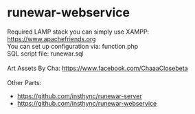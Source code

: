 # runewar-webservice

Required LAMP stack you can simply use XAMPP: https://www.apachefriends.org<br>
You can set up configuration via: function.php<br>
SQL script file: runewar.sql<br>
<br>
Art Assets By Cha: https://www.facebook.com/ChaaaClosebeta<br>
<br>
Other Parts:<br>
- https://github.com/insthync/runewar-server
- https://github.com/insthync/runewar-webservice
